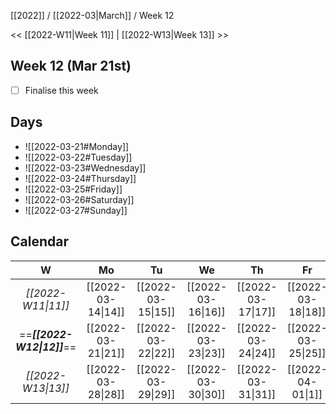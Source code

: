 [[2022]] / [[2022-03|March]] / Week 12

<< [[2022-W11|Week 11]] | [[2022-W13|Week 13]] >>︎

## Week 12 (Mar 21st)
- [ ] Finalise this week


## Days
- ![[2022-03-21#Monday]]
- ![[2022-03-22#Tuesday]]
- ![[2022-03-23#Wednesday]]
- ![[2022-03-24#Thursday]]
- ![[2022-03-25#Friday]]
- ![[2022-03-26#Saturday]]
- ![[2022-03-27#Sunday]]

## Calendar
| W  | Mo | Tu | We | Th | Fr | Sa | Su |
|:--:|:--:|:--:|:--:|:--:|:--:|:--:|:--:|
| *[[2022-W11\|11]]* | [[2022-03-14\|14]] | [[2022-03-15\|15]] | [[2022-03-16\|16]] | [[2022-03-17\|17]] | [[2022-03-18\|18]] | [[2022-03-19\|19]] | [[2022-03-20\|20]] |
| ==***[[2022-W12\|12]]***== | [[2022-03-21\|21]] | [[2022-03-22\|22]] | [[2022-03-23\|23]] | [[2022-03-24\|24]] | [[2022-03-25\|25]] | [[2022-03-26\|26]] | [[2022-03-27\|27]] |
| *[[2022-W13\|13]]* | [[2022-03-28\|28]] | [[2022-03-29\|29]] | [[2022-03-30\|30]] | [[2022-03-31\|31]] | [[2022-04-01\|1]]  | [[2022-04-02\|2]]  | [[2022-04-03\|3]]  |
